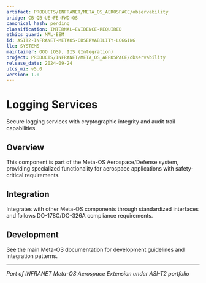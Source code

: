 ```yaml
---
artifact: PRODUCTS/INFRANET/META_OS_AEROSPACE/observability
bridge: CB→QB→UE→FE→FWD→QS
canonical_hash: pending
classification: INTERNAL–EVIDENCE-REQUIRED
ethics_guard: MAL-EEM
id: ASIT2-INFRANET-METAOS-OBSERVABILITY-LOGGING
llc: SYSTEMS
maintainer: OOO (OS), IIS (Integration)
project: PRODUCTS/INFRANET/META_OS_AEROSPACE/observability
release_date: 2024-09-24
utcs_mi: v5.0
version: 1.0
---
```


# Logging Services

Secure logging services with cryptographic integrity and audit trail capabilities.

## Overview

This component is part of the Meta-OS Aerospace/Defense system, providing specialized functionality for aerospace applications with safety-critical requirements.

## Integration

Integrates with other Meta-OS components through standardized interfaces and follows DO-178C/DO-326A compliance requirements.

## Development

See the main Meta-OS documentation for development guidelines and integration patterns.

---

*Part of INFRANET Meta-OS Aerospace Extension under ASI-T2 portfolio*